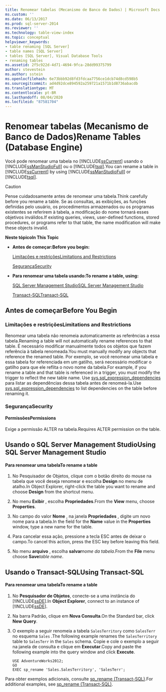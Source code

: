 ```yaml
---
title: Renomear tabelas (Mecanismo de Banco de Dados) | Microsoft Docs
ms.custom: ''
ms.date: 06/13/2017
ms.prod: sql-server-2014
ms.reviewer: ''
ms.technology: table-view-index
ms.topic: conceptual
helpviewer_keywords:
- table renaming [SQL Server]
- table names [SQL Server]
- tables [SQL Server], Visual Database Tools
- renaming tables
ms.assetid: 2f5c922d-4d71-4694-9fca-28dd99375799
author: stevestein
ms.author: sstein
ms.openlocfilehash: 6e73bbb92d8fd3fdcaa7756ce1dcb74d8cd598b5
ms.sourcegitcommit: ad4d92dce894592a259721a1571b1d8736abacdb
ms.translationtype: MT
ms.contentlocale: pt-BR
ms.lasthandoff: 08/04/2020
ms.locfileid: "87581704"
---
```

# <a name="rename-tables-database-engine"></a><span data-ttu-id="22ea5-102">Renomear tabelas (Mecanismo de Banco de Dados)</span><span class="sxs-lookup"><span data-stu-id="22ea5-102">Rename Tables (Database Engine)</span></span>
  <span data-ttu-id="22ea5-103">Você pode renomear uma tabela no [!INCLUDE[ssCurrent](../../includes/sscurrent-md.md)] usando o [!INCLUDE[ssManStudioFull](../../includes/ssmanstudiofull-md.md)] ou o [!INCLUDE[tsql](../../includes/tsql-md.md)].</span><span class="sxs-lookup"><span data-stu-id="22ea5-103">You can rename a table in [!INCLUDE[ssCurrent](../../includes/sscurrent-md.md)] by using [!INCLUDE[ssManStudioFull](../../includes/ssmanstudiofull-md.md)] or [!INCLUDE[tsql](../../includes/tsql-md.md)].</span></span>  
  
> [!CAUTION]  
>  <span data-ttu-id="22ea5-104">Pense cuidadosamente antes de renomear uma tabela.</span><span class="sxs-lookup"><span data-stu-id="22ea5-104">Think carefully before you rename a table.</span></span> <span data-ttu-id="22ea5-105">Se as consultas, as exibições, as funções definidas pelo usuário, os procedimentos armazenados ou os programas existentes se referirem à tabela, a modificação do nome tornará esses objetivos inválidos.</span><span class="sxs-lookup"><span data-stu-id="22ea5-105">If existing queries, views, user-defined functions, stored procedures, or programs refer to that table, the name modification will make these objects invalid.</span></span>  
  
 <span data-ttu-id="22ea5-106">**Neste tópico**</span><span class="sxs-lookup"><span data-stu-id="22ea5-106">**In This Topic**</span></span>  
  
-   <span data-ttu-id="22ea5-107">**Antes de começar:**</span><span class="sxs-lookup"><span data-stu-id="22ea5-107">**Before you begin:**</span></span>  
  
     [<span data-ttu-id="22ea5-108">Limitações e restrições</span><span class="sxs-lookup"><span data-stu-id="22ea5-108">Limitations and Restrictions</span></span>](#Restrictions)  
  
     [<span data-ttu-id="22ea5-109">Segurança</span><span class="sxs-lookup"><span data-stu-id="22ea5-109">Security</span></span>](#Security)  
  
-   <span data-ttu-id="22ea5-110">**Para renomear uma tabela usando:**</span><span class="sxs-lookup"><span data-stu-id="22ea5-110">**To rename a table, using:**</span></span>  
  
     [<span data-ttu-id="22ea5-111">SQL Server Management Studio</span><span class="sxs-lookup"><span data-stu-id="22ea5-111">SQL Server Management Studio</span></span>](#SSMSProcedure)  
  
     [<span data-ttu-id="22ea5-112">Transact-SQL</span><span class="sxs-lookup"><span data-stu-id="22ea5-112">Transact-SQL</span></span>](#TsqlProcedure)  
  
##  <a name="before-you-begin"></a><a name="BeforeYouBegin"></a> <span data-ttu-id="22ea5-113">Antes de começar</span><span class="sxs-lookup"><span data-stu-id="22ea5-113">Before You Begin</span></span>  
  
###  <a name="limitations-and-restrictions"></a><a name="Restrictions"></a> <span data-ttu-id="22ea5-114">Limitações e restrições</span><span class="sxs-lookup"><span data-stu-id="22ea5-114">Limitations and Restrictions</span></span>  
 <span data-ttu-id="22ea5-115">Renomear uma tabela não renomeia automaticamente as referências a essa tabela.</span><span class="sxs-lookup"><span data-stu-id="22ea5-115">Renaming a table will not automatically rename references to that table.</span></span> <span data-ttu-id="22ea5-116">É necessário modificar manualmente todos os objetos que fazem referência à tabela renomeada.</span><span class="sxs-lookup"><span data-stu-id="22ea5-116">You must manually modify any objects that reference the renamed table.</span></span> <span data-ttu-id="22ea5-117">Por exemplo, se você renomear uma tabela e essa tabela for referenciada em um gatilho, será necessário modificar o gatilho para que ele reflita o novo nome da tabela.</span><span class="sxs-lookup"><span data-stu-id="22ea5-117">For example, if you rename a table and that table is referenced in a trigger, you must modify the trigger to reflect the new table name.</span></span> <span data-ttu-id="22ea5-118">Use [sys.sql_expression_dependencies](/sql/relational-databases/system-catalog-views/sys-sql-expression-dependencies-transact-sql) para listar as dependências dessa tabela antes de renomeá-la.</span><span class="sxs-lookup"><span data-stu-id="22ea5-118">Use [sys.sql_expression_dependencies](/sql/relational-databases/system-catalog-views/sys-sql-expression-dependencies-transact-sql) to list dependencies on the table before renaming it.</span></span>  
  
###  <a name="security"></a><a name="Security"></a> <span data-ttu-id="22ea5-119">Segurança</span><span class="sxs-lookup"><span data-stu-id="22ea5-119">Security</span></span>  
  
####  <a name="permissions"></a><a name="Permissions"></a> <span data-ttu-id="22ea5-120">Permissões</span><span class="sxs-lookup"><span data-stu-id="22ea5-120">Permissions</span></span>  
 <span data-ttu-id="22ea5-121">Exige a permissão ALTER na tabela.</span><span class="sxs-lookup"><span data-stu-id="22ea5-121">Requires ALTER permission on the table.</span></span>  
  
##  <a name="using-sql-server-management-studio"></a><a name="SSMSProcedure"></a> <span data-ttu-id="22ea5-122">Usando o SQL Server Management Studio</span><span class="sxs-lookup"><span data-stu-id="22ea5-122">Using SQL Server Management Studio</span></span>  
  
#### <a name="to-rename-a-table"></a><span data-ttu-id="22ea5-123">Para renomear uma tabela</span><span class="sxs-lookup"><span data-stu-id="22ea5-123">To rename a table</span></span>  
  
1.  <span data-ttu-id="22ea5-124">No Pesquisador de Objetos, clique com o botão direito do mouse na tabela que você deseja renomear e escolha **Design** no menu de atalho.</span><span class="sxs-lookup"><span data-stu-id="22ea5-124">In Object Explorer, right-click the table you want to rename and choose **Design** from the shortcut menu.</span></span>  
  
2.  <span data-ttu-id="22ea5-125">No menu **Exibir** , escolha **Propriedades**.</span><span class="sxs-lookup"><span data-stu-id="22ea5-125">From the **View** menu, choose **Properties**.</span></span>  
  
3.  <span data-ttu-id="22ea5-126">No campo do valor **Nome** , na janela **Propriedades** , digite um novo nome para a tabela.</span><span class="sxs-lookup"><span data-stu-id="22ea5-126">In the field for the **Name** value in the **Properties** window, type a new name for the table.</span></span>  
  
4.  <span data-ttu-id="22ea5-127">Para cancelar essa ação, pressione a tecla ESC antes de deixar o campo.</span><span class="sxs-lookup"><span data-stu-id="22ea5-127">To cancel this action, press the ESC key before leaving this field.</span></span>  
  
5.  <span data-ttu-id="22ea5-128">No menu **arquivo** , escolha **salvar**_nome da tabela_.</span><span class="sxs-lookup"><span data-stu-id="22ea5-128">From the **File** menu choose **Save**_table name_.</span></span>  
  
##  <a name="using-transact-sql"></a><a name="TsqlProcedure"></a> <span data-ttu-id="22ea5-129">Usando o Transact-SQL</span><span class="sxs-lookup"><span data-stu-id="22ea5-129">Using Transact-SQL</span></span>  
  
#### <a name="to-rename-a-table"></a><span data-ttu-id="22ea5-130">Para renomear uma tabela</span><span class="sxs-lookup"><span data-stu-id="22ea5-130">To rename a table</span></span>  
  
1.  <span data-ttu-id="22ea5-131">No **Pesquisador de Objetos**, conecte-se a uma instância do [!INCLUDE[ssDE](../../includes/ssde-md.md)].</span><span class="sxs-lookup"><span data-stu-id="22ea5-131">In **Object Explorer**, connect to an instance of [!INCLUDE[ssDE](../../includes/ssde-md.md)].</span></span>  
  
2.  <span data-ttu-id="22ea5-132">Na barra Padrão, clique em **Nova Consulta**.</span><span class="sxs-lookup"><span data-stu-id="22ea5-132">On the Standard bar, click **New Query**.</span></span>  
  
3.  <span data-ttu-id="22ea5-133">O exemplo a seguir renomeia a tabela `SalesTerritory` como `SalesTerr` no esquema `Sales` .</span><span class="sxs-lookup"><span data-stu-id="22ea5-133">The following example renames the `SalesTerritory` table to `SalesTerr` in the `Sales` schema.</span></span> <span data-ttu-id="22ea5-134">Copie e cole o exemplo a seguir na janela de consulta e clique em **Executar**.</span><span class="sxs-lookup"><span data-stu-id="22ea5-134">Copy and paste the following example into the query window and click **Execute**.</span></span>  
  
    ```  
    USE AdventureWorks2012;   
    GO  
    EXEC sp_rename 'Sales.SalesTerritory', 'SalesTerr';  
    ```  
  
 <span data-ttu-id="22ea5-135">Para obter exemplos adicionais, consulte [sp_rename &#40;Transact-SQL&#41;](/sql/relational-databases/system-stored-procedures/sp-rename-transact-sql).</span><span class="sxs-lookup"><span data-stu-id="22ea5-135">For additional examples, see [sp_rename &#40;Transact-SQL&#41;](/sql/relational-databases/system-stored-procedures/sp-rename-transact-sql).</span></span>  
  
  
